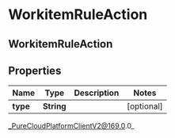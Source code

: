 # WorkitemRuleAction

## WorkitemRuleAction

## Properties

|Name | Type | Description | Notes|
|------------ | ------------- | ------------- | -------------|
| **type** | **String** |  | [optional] |



_PureCloudPlatformClientV2@169.0.0_

